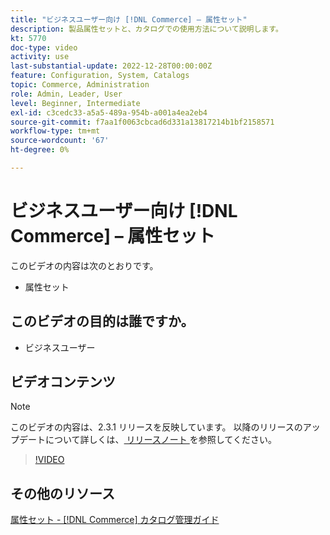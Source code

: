 ```yaml
---
title: "ビジネスユーザー向け [!DNL Commerce] – 属性セット"
description: 製品属性セットと、カタログでの使用方法について説明します。
kt: 5770
doc-type: video
activity: use
last-substantial-update: 2022-12-28T00:00:00Z
feature: Configuration, System, Catalogs
topic: Commerce, Administration
role: Admin, Leader, User
level: Beginner, Intermediate
exl-id: c3cedc33-a5a5-489a-954b-a001a4ea2eb4
source-git-commit: f7aa1f0063cbcad6d331a13817214b1bf2158571
workflow-type: tm+mt
source-wordcount: '67'
ht-degree: 0%

---
```


# ビジネスユーザー向け [!DNL Commerce] – 属性セット

このビデオの内容は次のとおりです。

- 属性セット

## このビデオの目的は誰ですか。

- ビジネスユーザー

## ビデオコンテンツ

>[!NOTE]
>
>このビデオの内容は、2.3.1 リリースを反映しています。 以降のリリースのアップデートについて詳しくは、[ リリースノート ](https://experienceleague.adobe.com/docs/commerce-operations/release/notes/overview.html) を参照してください。

>[!VIDEO](https://video.tv.adobe.com/v/35955?quality=12&learn=on)

## その他のリソース

[ 属性セット - [!DNL Commerce]  カタログ管理ガイド ](https://experienceleague.adobe.com/docs/commerce-admin/catalog/product-attributes/create/attribute-sets.html)
